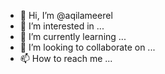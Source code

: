 - 👋 Hi, I’m @aqilameerel
- 👀 I’m interested in ...
- 🌱 I’m currently learning ...
- 💞️ I’m looking to collaborate on ...
- 📫 How to reach me ...

<!---
aqilameerel/aqilameerel is a ✨ special ✨ repository because its `README.md` (this file) appears on your GitHub profile.
You can click the Preview link to take a look at your changes.
--->

